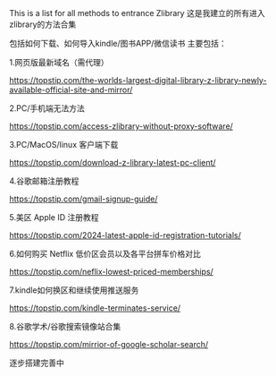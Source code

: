 This is a list for all methods to entrance Zlibrary
这是我建立的所有进入zlibrary的方法合集

包括如何下载、如何导入kindle/图书APP/微信读书
主要包括：

1.网页版最新域名（需代理）

https://topstip.com/the-worlds-largest-digital-library-z-library-newly-available-official-site-and-mirror/

2.PC/手机端无法方法

https://topstip.com/access-zlibrary-without-proxy-software/

3.PC/MacOS/linux 客户端下载

https://topstip.com/download-z-library-latest-pc-client/

4.谷歌邮箱注册教程

https://topstip.com/gmail-signup-guide/

5.美区 Apple ID 注册教程

https://topstip.com/2024-latest-apple-id-registration-tutorials/

6.如何购买 Netflix 低价区会员以及各平台拼车价格对比

https://topstip.com/neflix-lowest-priced-memberships/

7.kindle如何换区和继续使用推送服务

https://topstip.com/kindle-terminates-service/

8.谷歌学术/谷歌搜索镜像站合集

https://topstip.com/mirrior-of-google-scholar-search/

逐步搭建完善中
